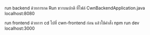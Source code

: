 run backend ด้วยการกด Run ขวาบนปกติ ที่ไฟล์ CwnBackendApplication.java
localhost:8080

run frontend ด้วยการ cd ไปที่ cwn-frontend ก่อน แล้วใช้คำสั่ง npm run dev 
localhost:3000
